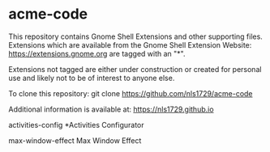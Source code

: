 acme-code
=========

This repository contains Gnome Shell Extensions and other supporting
files.  Extensions which are available from the Gnome Shell Extension
Website: https://extensions.gnome.org are tagged with an "*".

Extensions not tagged are either under construction or created for 
personal use and likely not to be of interest to anyone else.

To clone this repository:
git clone https://github.com/nls1729/acme-code

Additional information is available at:
https://nls1729.github.io

activities-config *Activities Configurator

max-window-effect  Max Window Effect
 
